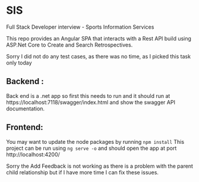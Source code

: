 # SIS
Full Stack Developer interview - Sports Information Services

This repo provides an Angular SPA that interacts with a Rest API build using ASP.Net Core to Create and Search Retrospectives.

Sorry I did not do any test cases, as there was no time, as I picked this task only today 

## Backend :

Back end is a .net app so first this needs to run and it should run at https://localhost:7118/swagger/index.html and show the swagger API documentation.


## Frontend: 

You may want to update the node packages by running `npm install`
This project can be run using `ng serve -o` and should open the app at port http://localhost:4200/


Sorry the Add Feedback is not working as there is a problem with the parent child relationship but if I have more time I can fix these issues.